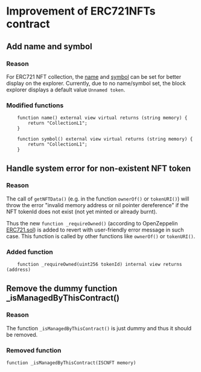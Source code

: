 # Improvement of ERC721NFTs contract

## Add name and symbol

### Reason

For ERC721 NFT collection, the [name](https://github.com/OpenZeppelin/openzeppelin-contracts/blob/master/contracts/token/ERC721/ERC721.sol#L74) and [symbol](https://github.com/OpenZeppelin/openzeppelin-contracts/blob/master/contracts/token/ERC721/ERC721.sol#L81) can be set for better display on the explorer.
Currently, due to no name/symbol set, the block explorer displays a default value `Unnamed token`.

### Modified functions

```
    function name() external view virtual returns (string memory) {
        return "CollectionL1";
    }

    function symbol() external view virtual returns (string memory) {
        return "CollectionL1";
    }
```

## Handle system error for non-existent NFT token

### Reason

The call of `getNFTData()` (e.g. in the function `ownerOf()` or `tokenURI()`) will throw the error "invalid memory address or nil pointer dereference" if the NFT tokenId does not exist (not yet minted or already burnt).

Thus the new `function _requireOwned()` (according to OpenZeppelin [ERC721.sol](https://github.com/OpenZeppelin/openzeppelin-contracts/blob/master/contracts/token/ERC721/ERC721.sol#L449)) is added to revert with user-friendly error message in such case. This function is called by other functions like `ownerOf()` or `tokenURI()`.

### Added function

```
    function _requireOwned(uint256 tokenId) internal view returns (address)
```

## Remove the dummy function \_isManagedByThisContract()

### Reason

The function `_isManagedByThisContract()` is just dummy and thus it should be removed.

### Removed function

```
function _isManagedByThisContract(ISCNFT memory)
```
